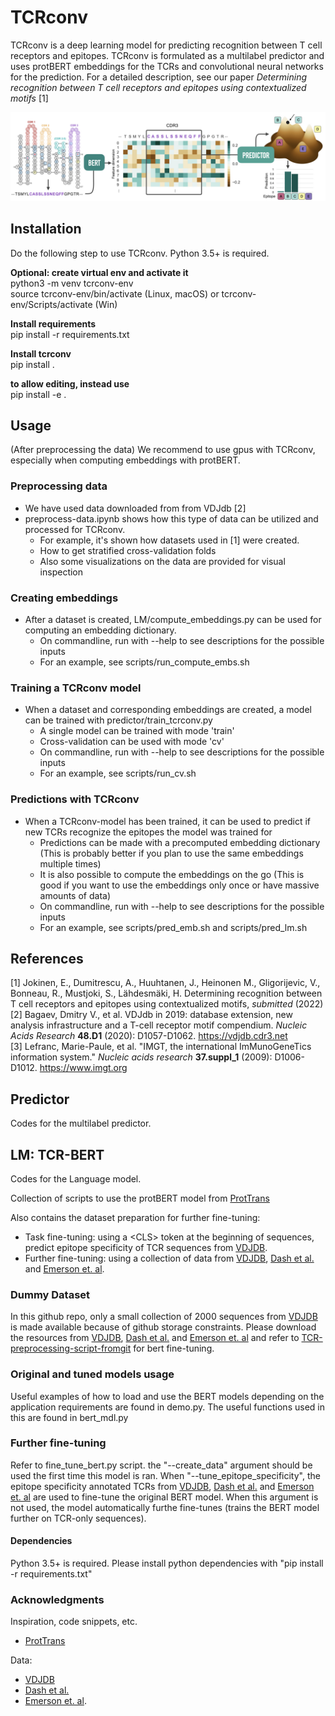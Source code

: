 # TCRconv
TCRconv is a deep learning model for predicting recognition between T cell receptors and epitopes. TCRconv is formulated as a multilabel predictor and uses protBERT embeddings for the TCRs and convolutional neural networks for the prediction. For a detailed description, see our paper *Determining recognition between T cell receptors and epitopes using contextualized motifs* \[1\]

![TCRconv pipeline](TCRconv-pipeline.jpeg)

## Installation
Do the following step to use TCRconv. Python 3.5+ is required.

**Optional: create virtual env and activate it** \
python3 -m venv tcrconv-env \
source tcrconv-env/bin/activate (Linux, macOS) or tcrconv-env/Scripts/activate (Win)

**Install requirements** \
pip install -r requirements.txt

**Install tcrconv** \
pip install .

**to allow editing, instead use** \
pip install -e .

## Usage
(After preprocessing the data) We recommend to use gpus with TCRconv, especially when computing embeddings with protBERT.
### Preprocessing data
* We have used data downloaded from from VDJdb \[2\]
* preprocess-data.ipynb shows how this type of data can be utilized and processed for TCRconv. 
  * For example, it's shown how datasets used in \[1\] were created.
  * How to get stratified cross-validation folds
  * Also some visualizations on the data are provided for visual inspection
### Creating embeddings
* After a dataset is created, LM/compute_embeddings.py can be used for computing an embedding dictionary.
  * On commandline, run with --help to see descriptions for the possible inputs
  * For an example, see scripts/run_compute_embs.sh
### Training a TCRconv model
* When a dataset and corresponding embeddings are created, a model can be trained with predictor/train_tcrconv.py
  * A single model can be trained with mode 'train'
  * Cross-validation can be used with mode 'cv'
  * On commandline, run with --help to see descriptions for the possible inputs
  * For an example, see scripts/run_cv.sh
### Predictions with TCRconv
* When a TCRconv-model has been trained, it can be used to predict if new TCRs recognize the epitopes the model was trained for
  * Predictions can be made with a precomputed embedding dictionary (This is probably better if you plan to use the same embeddings multiple times)
  * It is also possible to compute the embeddings on the go (This is good if you want to use the embeddings only once or have massive amounts of data)
  * On commandline, run with --help to see descriptions for the possible inputs
  * For an example, see scripts/pred_emb.sh and scripts/pred_lm.sh


## References
\[1\] Jokinen, E., Dumitrescu, A., Huuhtanen, J., Heinonen M., Gligorijevic, V., Bonneau, R., Mustjoki, S., Lähdesmäki, H. Determining recognition between T cell receptors and epitopes using contextualized motifs, *submitted* (2022)
\[2\] Bagaev, Dmitry V., et al. VDJdb in 2019: database extension, new analysis infrastructure and a T-cell receptor motif compendium. *Nucleic Acids Research* **48.D1** (2020): D1057-D1062. https://vdjdb.cdr3.net \
\[3\] Lefranc, Marie-Paule, et al. "IMGT, the international ImMunoGeneTics information system." *Nucleic acids research* **37.suppl_1** (2009): D1006-D1012. https://www.imgt.org

## Predictor
Codes for the multilabel predictor.


## LM: TCR-BERT
Codes for the Language model.

Collection of scripts to use the protBERT model from  [ProtTrans](https://github.com/agemagician/ProtTrans)

Also contains the dataset preparation for further fine-tuning:
* Task fine-tuning: using a \<CLS\> token at the beginning of sequences, predict epitope specificity of TCR sequences from [VDJDB](https://vdjdb.cdr3.net/).
* Further fine-tuning: using a collection of data from [VDJDB](https://vdjdb.cdr3.net/), [Dash et al.](https://www.nature.com/articles/nature22383) and [Emerson et. al](https://www.nature.com/articles/ng.3822).

### Dummy Dataset

In this github repo, only a small collection of 2000 sequences from [VDJDB](https://vdjdb.cdr3.net/) is made available because of github storage constraints. Please download the resources from [VDJDB](https://vdjdb.cdr3.net/), [Dash et al.](https://www.nature.com/articles/nature22383) and [Emerson et. al](https://www.nature.com/articles/ng.3822) and refer to [TCR-preprocessing-script-fromgit]() for bert fine-tuning.


### Original and tuned models usage

Useful examples of how to load and use the BERT models depending on the application requirements are found in demo.py. The useful functions used in this are found in bert_mdl.py

### Further fine-tuning

Refer to fine_tune_bert.py script. the "--create_data" argument should be used the first time this model is ran. When "--tune_epitope_specificity", the epitope specificity annotated TCRs from [VDJDB](https://vdjdb.cdr3.net/), [Dash et al.](https://www.nature.com/articles/nature22383) and [Emerson et. al](https://www.nature.com/articles/ng.3822) are used to fine-tune the original BERT model. When this argument is not used, the model automatically furthe fine-tunes (trains the BERT model further on TCR-only sequences).

#### Dependencies

Python 3.5+ is required.
Please install python dependencies with "pip install -r requirements.txt"

### Acknowledgments

Inspiration, code snippets, etc.
* [ProtTrans](https://github.com/agemagician/ProtTrans)

Data:
* [VDJDB](https://vdjdb.cdr3.net/)
* [Dash et al.](https://www.nature.com/articles/nature22383) 
* [Emerson et. al](https://www.nature.com/articles/ng.3822).

